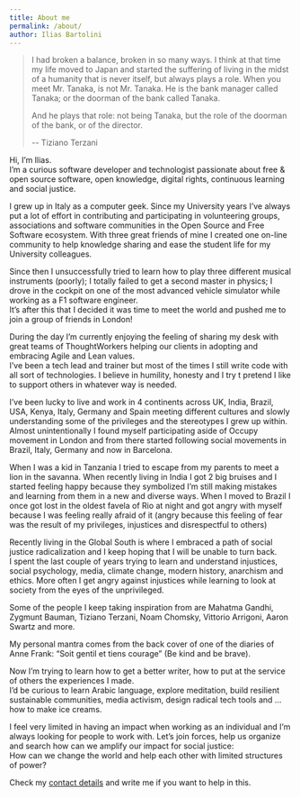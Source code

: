```yaml
---
title: About me
permalink: /about/
author: Ilias Bartolini
---
```




> I had broken a balance, broken in so many ways. I think at that time my life moved to Japan and started the suffering of living in the midst of a humanity that is never itself, but always plays a role.
> When you meet Mr. Tanaka, is not Mr. Tanaka. He is the bank manager called Tanaka; or the doorman of the bank called Tanaka.
>
> And he plays that role: not being Tanaka, but the role of the doorman of the bank, or of the director.
>
>  -- Tiziano Terzani


Hi, I’m Ilias.  
I’m a curious software developer and technologist passionate about free & open source software, open knowledge, digital rights, continuous learning and social justice.

I grew up in Italy as a computer geek. Since my University years I’ve always put a lot of effort in contributing and participating in volunteering groups, associations and software communities in the Open Source and Free Software ecosystem. With three great friends of mine I created one on-line community to help knowledge sharing and ease the student life for my University colleagues.

Since then I unsuccessfully tried to learn how to play three different musical instruments (poorly); I totally failed to get a second master in physics; I drove in the cockpit on one of the most advanced vehicle simulator while working as a F1 software engineer.  
It’s after this that I decided it was time to meet the world and pushed me to join a group of friends in London!

During the day I’m currently enjoying the feeling of sharing my desk with great teams of ThoughtWorkers helping our clients in adopting and embracing Agile and Lean values.  
I’ve been a tech lead and trainer but most of the times I still write code with all sort of technologies. I believe in humility, honesty and I try t pretend I like to support others in whatever way is needed.

I’ve been lucky to live and work in 4 continents across UK, India, Brazil, USA, Kenya, Italy, Germany and Spain meeting different cultures and slowly understanding some of the privileges and the stereotypes I grew up within.  
Almost unintentionally I found myself participating aside of Occupy movement in London and from there started following social movements in Brazil, Italy, Germany and now in Barcelona.

When I was a kid in Tanzania I tried to escape from my parents to meet a lion in the savanna. When recently living in India I got 2 big bruises and I started feeling happy because they symbolized I’m still making mistakes and learning from them in a new and diverse ways. When I moved to Brazil I once got lost in the oldest favela of Rio at night and got angry with myself because I was feeling really afraid of it (angry because this feeling of fear was the result of my privileges, injustices and disrespectful to others)

Recently living in the Global South is where I embraced a path of social justice radicalization and I keep hoping that I will be unable to turn back.  
I spent the last couple of years trying to learn and understand injustices, social psychology, media, climate change, modern history, anarchism and ethics. More often I get angry against injustices while learning to look at society from the eyes of the unprivileged.

Some of the people I keep taking inspiration from are Mahatma Gandhi, Zygmunt Bauman, Tiziano Terzani, Noam Chomsky, Vittorio Arrigoni, Aaron Swartz and more.

My personal mantra comes from the back cover of one of the diaries of Anne Frank: “Soit gentil et tiens courage” (Be kind and be brave).

Now I’m trying to learn how to get a better writer, how to put at the service of others the experiences I made.  
I’d be curious to learn Arabic language, explore meditation, build resilient sustainable communities, media activism, design radical tech tools and …how to make ice creams.

I feel very limited in having an impact when working as an individual and I’m always looking for people to work with. Let’s join forces, help us organize and search how can we amplify our impact for social justice:  
How can we change the world and help each other with limited structures of power?

Check my [contact details](/contact/) and write me if you want to help in this.
